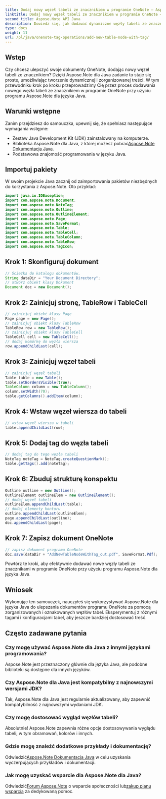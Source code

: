```yaml
---
title: Dodaj nowy węzeł tabeli ze znacznikiem w programie OneNote — Aspose.Note
linktitle: Dodaj nowy węzeł tabeli ze znacznikiem w programie OneNote — Aspose.Note
second_title: Aspose.Note API Java
description: Dowiedz się, jak dodawać dynamiczne węzły tabeli ze znacznikami w programie OneNote przy użyciu Aspose.Note dla języka Java. Bez wysiłku usprawnij organizację swoich dokumentów.
type: docs
weight: 11
url: /pl/java/onenote-tag-operations/add-new-table-node-with-tag/
---
```

## Wstęp
Czy chcesz ulepszyć swoje dokumenty OneNote, dodając nowy węzeł tabeli ze znacznikiem? Dzięki Aspose.Note dla Java zadanie to staje się proste, umożliwiając tworzenie dynamicznej i zorganizowanej treści. W tym przewodniku krok po kroku przeprowadzimy Cię przez proces dodawania nowego węzła tabeli ze znacznikiem w programie OneNote przy użyciu programu Aspose.Note dla języka Java.
## Warunki wstępne
Zanim przejdziesz do samouczka, upewnij się, że spełniasz następujące wymagania wstępne:
- Zestaw Java Development Kit (JDK) zainstalowany na komputerze.
-  Biblioteka Aspose.Note dla Java, z której możesz pobrać[Aspose.Note Dokumentacja Java](https://reference.aspose.com/note/java/).
- Podstawowa znajomość programowania w języku Java.
## Importuj pakiety
W swoim projekcie Java zacznij od zaimportowania pakietów niezbędnych do korzystania z Aspose.Note. Oto przykład:
```java
import java.io.IOException;
import com.aspose.note.Document;
import com.aspose.note.NoteTag;
import com.aspose.note.Outline;
import com.aspose.note.OutlineElement;
import com.aspose.note.Page;
import com.aspose.note.SaveFormat;
import com.aspose.note.Table;
import com.aspose.note.TableCell;
import com.aspose.note.TableColumn;
import com.aspose.note.TableRow;
import com.aspose.note.TagIcon;
```
## Krok 1: Skonfiguruj dokument
```java
// Ścieżka do katalogu dokumentów.
String dataDir = "Your Document Directory";
// utwórz obiekt klasy Dokument
Document doc = new Document();
```
## Krok 2: Zainicjuj stronę, TableRow i TableCell
```java
// zainicjuj obiekt klasy Page
Page page = new Page();
// zainicjuj obiekt klasy TableRow
TableRow row = new TableRow();
// zainicjuj obiekt klasy TableCell
TableCell cell = new TableCell();
// dodaj komórkę do węzła wiersza
row.appendChildLast(cell);
```
## Krok 3: Zainicjuj węzeł tabeli
```java
// zainicjuj węzeł tabeli
Table table = new Table();
table.setBordersVisible(true);
TableColumn column = new TableColumn();
column.setWidth(70);
table.getColumns().addItem(column);
```
## Krok 4: Wstaw węzeł wiersza do tabeli
```java
// wstaw węzeł wiersza w tabeli
table.appendChildLast(row);
```
## Krok 5: Dodaj tag do węzła tabeli
```java
// dodaj tag do tego węzła tabeli
NoteTag noteTag = NoteTag.createQuestionMark();
table.getTags().add(noteTag);
```
## Krok 6: Zbuduj strukturę konspektu
```java
Outline outline = new Outline();
OutlineElement outlineElem = new OutlineElement();
// dodaj węzeł tabeli
outlineElem.appendChildLast(table);
// dodaj elementy konturu
outline.appendChildLast(outlineElem);
page.appendChildLast(outline);
doc.appendChildLast(page);
```
## Krok 7: Zapisz dokument OneNote
```java
// zapisz dokument programu OneNote
doc.save(dataDir + "AddNewTableNodeWithTag_out.pdf", SaveFormat.Pdf);
```
Powtórz te kroki, aby efektywnie dodawać nowe węzły tabeli ze znacznikami w programie OneNote przy użyciu programu Aspose.Note dla języka Java.
## Wniosek
Wykonując ten samouczek, nauczyłeś się wykorzystywać Aspose.Note dla języka Java do ulepszania dokumentów programu OneNote za pomocą zorganizowanych i oznakowanych węzłów tabel. Eksperymentuj z różnymi tagami i konfiguracjami tabel, aby jeszcze bardziej dostosować treść.
## Często zadawane pytania
### Czy mogę używać Aspose.Note dla Java z innymi językami programowania?
Aspose.Note jest przeznaczony głównie dla języka Java, ale podobne biblioteki są dostępne dla innych języków.
### Czy Aspose.Note dla Java jest kompatybilny z najnowszymi wersjami JDK?
Tak, Aspose.Note dla Java jest regularnie aktualizowany, aby zapewnić kompatybilność z najnowszymi wydaniami JDK.
### Czy mogę dostosować wygląd węzłów tabeli?
Absolutnie! Aspose.Note zapewnia różne opcje dostosowywania wyglądu tabeli, w tym obramowań, kolorów i innych.
### Gdzie mogę znaleźć dodatkowe przykłady i dokumentację?
 Odwiedzić[Aspose.Note Dokumentacja Java](https://reference.aspose.com/note/java/) w celu uzyskania wyczerpujących przykładów i dokumentacji.
### Jak mogę uzyskać wsparcie dla Aspose.Note dla Java?
 Odwiedzić[Forum Aspose.Note](https://forum.aspose.com/c/note/28) o wsparcie społeczności lub[zakup planu wsparcia](https://purchase.aspose.com/buy) za dedykowaną pomoc.